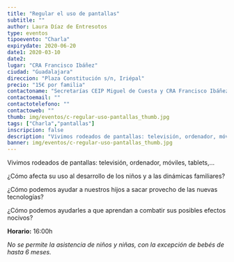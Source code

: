 ```yaml
---
title: "Regular el uso de pantallas"
subtitle: ""
author: Laura Díaz de Entresotos
type: eventos
tipoevento: "Charla"
expirydate: 2020-06-20
date1: 2020-03-10
date2: 
lugar: "CRA Francisco Ibáñez"
ciudad: "Guadalajara"
direccion: "Plaza Constitución s/n, Iriépal"
precio: "15€ por familia"
contactoname: "Secretarías CEIP Miguel de Cuesta y CRA Francisco Ibáñez"
contactoemail: ""
contactotelefono: ""
contactoweb: ""
thumb: img/eventos/c-regular-uso-pantallas_thumb.jpg
tags: ["Charla","pantallas"]
inscripcion: false
description: "Vivimos rodeados de pantallas: televisión, ordenador, móviles, tablets,...<br><br>¿Cómo afecta su uso al desarrollo de los niños y a las dinámicas familiares?<br><br>¿Cómo podemos ayudar a nuestros hijos a sacar provecho de las nuevas tecnologías?<br><br>¿Cómo podemos ayudarles a que aprendan a combatir sus posibles efectos nocivos?"
banner: img/eventos/c-regular-uso-pantallas_thumb.jpg
---
```

 Vivimos rodeados de pantallas: televisión, ordenador, móviles, tablets,...

¿Cómo afecta su uso al desarrollo de los niños y a las dinámicas familiares?

¿Cómo podemos ayudar a nuestros hijos a sacar provecho de las nuevas tecnologías?

¿Cómo podemos ayudarles a que aprendan a combatir sus posibles efectos nocivos?

**Horario:** 16:00h

 *No se permite la asistencia de niños y niñas, con la excepción de bebés de hasta 6 meses.*

